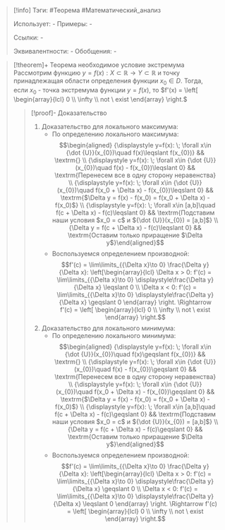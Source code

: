 > [!info]
> Тэги: #Теорема #Математический_анализ   
> 
> Использует: *-*
> Примеры: *-*
> 
> Ссылки: *-*
> 
> Эквивалентности: *-*
> Обобщения: *-*

> [!theorem]+ Теорема необходимое условие экстремума
> Рассмотрим функцию $y = f(x):X \subset \mathbb{R}\rightarrow Y \subset \mathbb{R}$ и точку принадлежащая области определения функции $x_0 \in D$. Тогда, если  $x_0$ - точка экстремума функции $y =f(x)$, то $f'(x) = \left[ \begin{array}{lcl} 0 \\ \infty \\ not \ exist  \end{array} \right.$
> > [!proof]- Доказательство
> > 1. Доказательство для локального максимума:
> > 	* По определению локального максимума: $$\begin{aligned} {\displaystyle y=f(x): \; \forall x\in {\dot {U}}(x_{0})\quad f(x)\leqslant f(x_{0})}  && \textrm{} \\ {\displaystyle y=f(x): \; \forall x\in {\dot {U}}(x_{0})\quad f(x) - f(x_{0})\leqslant 0}  && \textrm{Перенесем все в одну сторону неравенства} \\ {\displaystyle y=f(x): \; \forall x\in {\dot {U}}(x_{0})\quad f(x_0 + \Delta x) - f(x_{0})\leqslant 0}  && \textrm{$\Delta y = f(x) - f(x_0) = f(x_0 + \Delta x) - f(x_0)$} \\ {\displaystyle y=f(x): \; \forall x\in [a,b]\quad f(c + \Delta x) - f(c)\leqslant 0}  && \textrm{Подставим наши условия $x_0 = c$ и ${\dot {U}}(x_{0}) = [a,b]$} \\ {\Delta y = f(c + \Delta x) - f(c)\leqslant 0}  && \textrm{Оставим только приращение $\Delta y$}\end{aligned}$$
> > 	*  Воспользуемся определением производной: $$f'(c) = \lim\limits_{{\Delta x}\to 0} \frac{\Delta y}{\Delta x}: \left[\begin{array}{lcl} \Delta x > 0: f'(c) = \lim\limits_{{\Delta x}\to 0} \displaystyle\frac{\Delta y}{\Delta x} \leqslant 0 \\ \Delta x < 0: f'(c) = \lim\limits_{{\Delta x}\to 0} \displaystyle\frac{\Delta y}{\Delta x} \geqslant 0 \end{array} \right. \Rightarrow f'(c) = \left[ \begin{array}{lcl} 0 \\ \infty \\ not \ exist  \end{array} \right.$$
> > 2. Доказательство для локального минимума:
> > 	*  По определению локального минимума: $$\begin{aligned} {\displaystyle y=f(x): \; \forall x\in {\dot {U}}(x_{0})\quad f(x)\geqslant f(x_{0})}  && \textrm{} \\ {\displaystyle y=f(x): \; \forall x\in {\dot {U}}(x_{0})\quad f(x) - f(x_{0})\geqslant 0}  && \textrm{Перенесем все в одну сторону неравенства} \\ {\displaystyle y=f(x): \; \forall x\in {\dot {U}}(x_{0})\quad f(x_0 + \Delta x) - f(x_{0})\geqslant 0}  && \textrm{$\Delta y = f(x) - f(x_0) = f(x_0 + \Delta x) - f(x_0)$} \\ {\displaystyle y=f(x): \; \forall x\in [a,b]\quad f(c + \Delta x) - f(c)\geqslant 0}  && \textrm{Подставим наши условия $x_0 = c$ и ${\dot {U}}(x_{0}) = [a,b]$} \\ {\Delta y = f(c + \Delta x) - f(c)\geqslant 0}  && \textrm{Оставим только приращение $\Delta y$}\end{aligned}$$
> > 	*  Воспользуемся определением производной: $$f'(c) = \lim\limits_{{\Delta x}\to 0} \frac{\Delta y}{\Delta x}: \left[\begin{array}{lcl} \Delta x > 0: f'(c) = \lim\limits_{{\Delta x}\to 0} \displaystyle\frac{\Delta y}{\Delta x} \geqslant 0 \\ \Delta x < 0: f'(c) = \lim\limits_{{\Delta x}\to 0} \displaystyle\frac{\Delta y}{\Delta x}  \leqslant 0 \end{array} \right. \Rightarrow f'(c) = \left[ \begin{array}{lcl} 0 \\ \infty \\ not \ exist  \end{array} \right.$$
